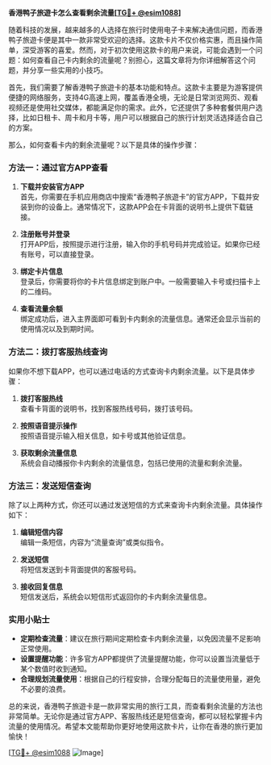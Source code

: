 **香港鸭子旅遊卡怎么查看剩余流量[[TG💪+ @esim1088](https://t.me/s/esim1088)]**

随着科技的发展，越来越多的人选择在旅行时使用电子卡来解决通信问题，而香港鸭子旅遊卡便是其中一款非常受欢迎的选择。这款卡片不仅价格实惠，而且操作简单，深受游客的喜爱。然而，对于初次使用这款卡的用户来说，可能会遇到一个问题：如何查看自己卡内剩余的流量呢？别担心，这篇文章将为你详细解答这个问题，并分享一些实用的小技巧。

首先，我们需要了解香港鸭子旅遊卡的基本功能和特点。这款卡主要是为游客提供便捷的网络服务，支持4G高速上网，覆盖香港全境，无论是日常浏览网页、观看视频还是使用社交媒体，都能满足你的需求。此外，它还提供了多种套餐供用户选择，比如日租卡、周卡和月卡等，用户可以根据自己的旅行计划灵活选择适合自己的方案。

那么，如何查看卡内的剩余流量呢？以下是具体的操作步骤：

### 方法一：通过官方APP查看

1. **下载并安装官方APP**  
   首先，你需要在手机应用商店中搜索“香港鸭子旅遊卡”的官方APP，下载并安装到你的设备上。通常情况下，这款APP会在卡背面的说明书上提供下载链接。

2. **注册账号并登录**  
   打开APP后，按照提示进行注册，输入你的手机号码并完成验证。如果你已经有账号，可以直接登录。

3. **绑定卡片信息**  
   登录后，你需要将你的卡片信息绑定到账户中。一般需要输入卡号或扫描卡上的二维码。

4. **查看流量余额**  
   绑定成功后，进入主界面即可看到卡内剩余的流量信息。通常还会显示当前的使用情况以及到期时间。

### 方法二：拨打客服热线查询

如果你不想下载APP，也可以通过电话的方式查询卡内剩余流量。以下是具体步骤：

1. **拨打客服热线**  
   查看卡背面的说明书，找到客服热线号码，拨打该号码。

2. **按照语音提示操作**  
   按照语音提示输入相关信息，如卡号或其他验证信息。

3. **获取剩余流量信息**  
   系统会自动播报你卡内剩余的流量信息，包括已使用的流量和剩余流量。

### 方法三：发送短信查询

除了以上两种方式，你还可以通过发送短信的方式来查询卡内剩余流量。具体操作如下：

1. **编辑短信内容**  
   编辑一条短信，内容为“流量查询”或类似指令。

2. **发送短信**  
   将短信发送到卡背面提供的客服号码。

3. **接收回复信息**  
   短信发送后，系统会以短信形式返回你的卡内剩余流量信息。

### 实用小贴士

- **定期检查流量**：建议在旅行期间定期检查卡内剩余流量，以免因流量不足影响正常使用。
- **设置提醒功能**：许多官方APP都提供了流量提醒功能，你可以设置当流量低于某个数值时收到通知。
- **合理规划流量使用**：根据自己的行程安排，合理分配每日的流量使用量，避免不必要的浪费。

总的来说，香港鸭子旅遊卡是一款非常实用的旅行工具，而查看剩余流量的方法也非常简单。无论你是通过官方APP、客服热线还是短信查询，都可以轻松掌握卡内流量的使用情况。希望本文能帮助你更好地使用这款卡片，让你在香港的旅行更加愉快！

[[TG💪+ @esim1088](https://t.me/s/esim1088) ![Image](https://i.postimg.cc/4NQfJmqS/Snipaste-2025-05-13-00-14-12.png)]
